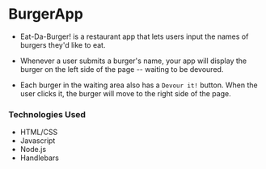 # BurgerApp

* Eat-Da-Burger! is a restaurant app that lets users input the names of burgers they'd like to eat.

* Whenever a user submits a burger's name, your app will display the burger on the left side of the page -- waiting to be devoured.

* Each burger in the waiting area also has a ```Devour it!``` button. When the user clicks it, the burger will move to the right side of the page.

### Technologies Used
* HTML/CSS
* Javascript
* Node.js
* Handlebars
